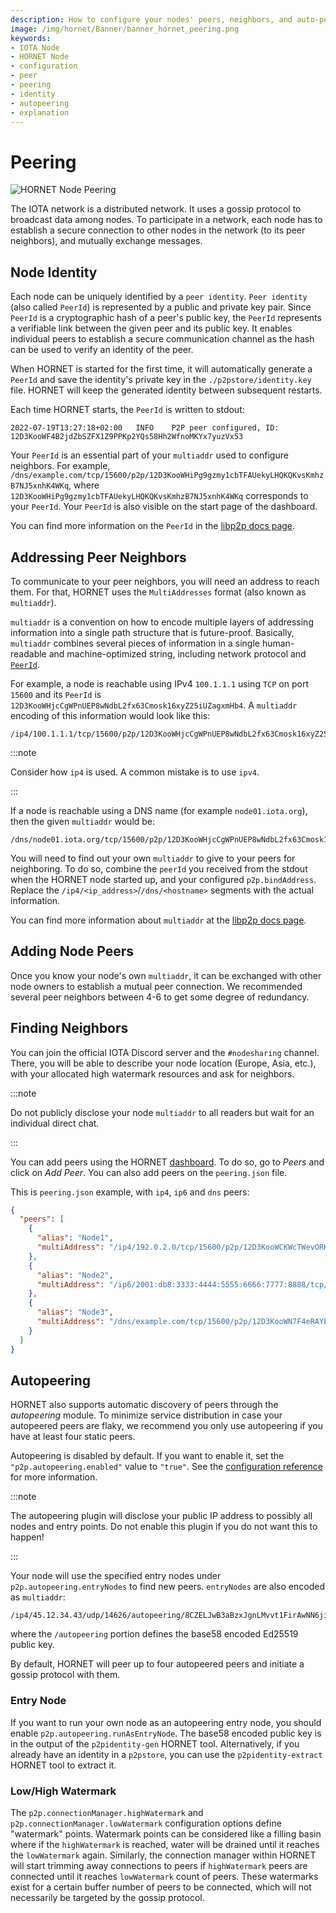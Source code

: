 ```yaml
---
description: How to configure your nodes' peers, neighbors, and auto-peering. 
image: /img/hornet/Banner/banner_hornet_peering.png
keywords:
- IOTA Node 
- HORNET Node
- configuration
- peer
- peering
- identity
- autopeering
- explanation
---
```


# Peering

![HORNET Node Peering](/img/hornet/Banner/banner_hornet_peering.png)

The IOTA network is a distributed network. It uses a gossip protocol to broadcast data among nodes.
To participate in a network, each node has to establish a secure connection to other nodes in the network (to its peer neighbors), and mutually exchange messages.

## Node Identity

Each node can be uniquely identified by a `peer identity`. `Peer identity` (also called `PeerId`) is represented by a public
and private key pair.
Since `PeerId` is a cryptographic hash of a peer's public key, the `PeerId` represents a verifiable link between the given peer and its public key.
It enables individual peers to establish a secure communication channel as the hash can be used to verify an identity of the peer.

When HORNET is started for the first time, it will automatically generate a `PeerId` and save the identity's private key in the `./p2pstore/identity.key` file.
HORNET will keep the generated identity between subsequent restarts.

Each time HORNET starts, the `PeerId` is written to stdout:

```plaintext
2022-07-19T13:27:18+02:00	INFO	P2P	peer configured, ID: 12D3KooWF4B2jdZbSZFX1Z9PPKp2YQs58Hh2WfnoMKYx7yuzVx53
```

Your `PeerId` is an essential part of your `multiaddr` used to configure neighbors. For example, `/dns/example.com/tcp/15600/p2p/12D3KooWHiPg9gzmy1cbTFAUekyLHQKQKvsKmhzB7NJ5xnhK4WKq`,
where `12D3KooWHiPg9gzmy1cbTFAUekyLHQKQKvsKmhzB7NJ5xnhK4WKq` corresponds to your `PeerId`.
Your `PeerId` is also visible on the start page of the dashboard.

You can find more information on the `PeerId` in the [libp2p docs page](https://docs.libp2p.io/concepts/peer-id/).

## Addressing Peer Neighbors

To communicate to your peer neighbors, you will need an address to reach them. For that, HORNET uses the `MultiAddresses` format (also known as `multiaddr`).

`multiaddr` is a convention on how to encode multiple layers of addressing information into a single path structure that is future-proof.
Basically, `multiaddr` combines several pieces of information in a single human-readable and machine-optimized string, including network protocol and [`PeerId`](#node-identity).

For example, a node is reachable using IPv4 `100.1.1.1` using `TCP` on port `15600` and its `PeerId`
is `12D3KooWHjcCgWPnUEP8wNdbL2fx63Cmosk16xyZ25iUZagxmHb4`. A `multiaddr` encoding of this information would look like this:

```plaintext
/ip4/100.1.1.1/tcp/15600/p2p/12D3KooWHjcCgWPnUEP8wNdbL2fx63Cmosk16xyZ25iUZagxmHb4
```

:::note

Consider how `ip4` is used. A common mistake is to use `ipv4`.

:::

If a node is reachable using a DNS name (for example `node01.iota.org`), then the given `multiaddr` would be:

```plaintext
/dns/node01.iota.org/tcp/15600/p2p/12D3KooWHjcCgWPnUEP8wNdbL2fx63Cmosk16xyZ25iUZagxmHb4
```

You will need to find out your own `multiaddr` to give to your peers for neighboring. To do so, combine the `peerId` you received
from the stdout when the HORNET node started up, and your configured `p2p.bindAddress`. 
Replace the `/ip4/<ip_address>`/`/dns/<hostname>` segments with the actual information.

You can find more information about `multiaddr` at the [libp2p docs page](https://docs.libp2p.io/concepts/addressing/).

## Adding Node Peers

Once you know your node's own `multiaddr`, it can be exchanged with other node owners to establish a mutual peer connection.
We recommended several peer neighbors between 4-6 to get some degree of redundancy.

## Finding Neighbors

You can join the official IOTA Discord server and the `#nodesharing` channel.
There, you will be able to describe your node location (Europe, Asia, etc.), with your allocated high watermark resources and ask for neighbors.

:::note

Do not publicly disclose your node `multiaddr` to all readers but wait for an individual direct chat.

:::

You can add peers using the HORNET [dashboard](../how_tos/using_docker.md#starting-hornet).
To do so, go to *Peers* and click on *Add Peer*. You can also add peers on the `peering.json` file.

This is `peering.json` example, with `ip4`, `ip6` and `dns` peers:

```json
{
  "peers": [
    {
      "alias": "Node1",
      "multiAddress": "/ip4/192.0.2.0/tcp/15600/p2p/12D3KooWCKWcTWevORKa2KEBputEGASvEBuDfRDSbe8t1DWugUmL"
    },
    {
      "alias": "Node2",
      "multiAddress": "/ip6/2001:db8:3333:4444:5555:6666:7777:8888/tcp/16600/p2p/12D3KooWJDqHjhd8us8XdbKy1Adp5nV6XoI7XhjZbPWAfbAbkLbH"
    },
    {
      "alias": "Node3",
      "multiAddress": "/dns/example.com/tcp/15600/p2p/12D3KooWN7F4eRAYbavnasME8WGXwkrpzWWoZSXfNSEpudmWi9YP"
    }
  ]
}
```

## Autopeering

HORNET also supports automatic discovery of peers through the _autopeering_ module.
To minimize service distribution in case your autopeered peers are flaky, we recommend you only use autopeering if you have at least four static peers.

Autopeering is disabled by default. If you want to enable it, set the `"p2p.autopeering.enabled"` value to `"true"`.
See the [configuration reference](configuration.md#-autopeering) for more information.

:::note 

The autopeering plugin will disclose your public IP address to possibly all nodes and entry points.
Do not enable this plugin if you do not want this to happen!

:::

Your node will use the specified entry nodes under `p2p.autopeering.entryNodes` to find new peers. `entryNodes` are also encoded as `multiaddr`:

```
/ip4/45.12.34.43/udp/14626/autopeering/8CZELJwB3aBzxJgnLMvvt1FirAwNN6jif9LavYTNHCty
```

where the `/autopeering` portion defines the base58 encoded Ed25519 public key.

By default, HORNET will peer up to four autopeered peers and initiate a gossip protocol with them.

### Entry Node

If you want to run your own node as an autopeering entry node, you should enable `p2p.autopeering.runAsEntryNode`.
The base58 encoded public key is in the output of the `p2pidentity-gen` HORNET tool. 
Alternatively, if you already have an identity in a `p2pstore`, you can use the `p2pidentity-extract` HORNET tool to extract it.

### Low/High Watermark

The `p2p.connectionManager.highWatermark` and `p2p.connectionManager.lowWatermark` configuration options define "watermark" points. 
Watermark points can be considered like a filling basin where if the `highWatermark` is reached, water will be drained until it reaches the `lowWatermark` again. 
Similarly, the connection manager within HORNET will start trimming away connections to peers if `highWatermark` peers are connected until it reaches `lowWatermark` count of peers.
These watermarks exist for a certain buffer number of peers to be connected, which will not necessarily be targeted by the gossip protocol.
